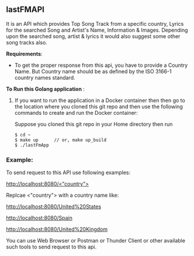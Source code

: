 ## lastFMAPI
It is an API which provides Top Song Track from a specific country, Lyrics for the searched Song and Artist's Name, Information & Images.
Depending upon the searched song, artist & lyrics it would also suggest some other song tracks also.

**Requirements**:
* To get the proper response from this api, you have to provide a Country Name. But Country name should be as defined by the ISO 3166-1 country names standard.


**To Run this Golang application** :

1. If you want to run the application in a Docker container then then go to the location where you cloned this git repo and then
   use the following commands to create and run the Docker container:
   
   Suppose you cloned this git repo in your Home directory then run
      ```
   $ cd ~
   $ make up      // or, make up_build
   $ ./lastFmApp
      
   ```

### Example:
To send request to this API use following examples:

[http://localhost:8080/<"country">](http://localhost:8080/<"country">)

Replcae <"country"> with a country name like:

[http://localhost:8080/United%20States](http://localhost:8080/United%20States)

[http://localhost:8080/Spain](http://localhost:8080/Spain)

[http://localhost:8080/United%20Kingdom](http://localhost:8080/United%20Kingdom)

You can use Web Browser or Postman or Thunder Client or other available such tools to send request to this api.

